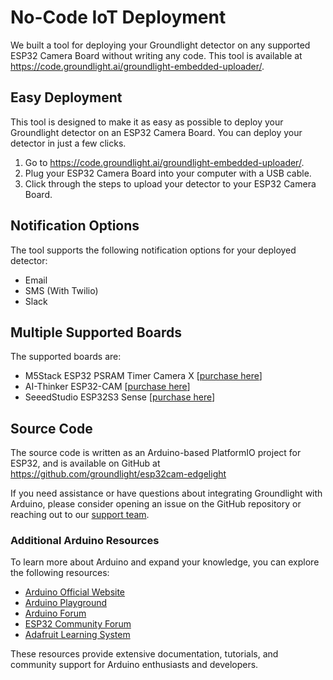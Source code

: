 # No-Code IoT Deployment

We built a tool for deploying your Groundlight detector on any supported ESP32 Camera Board without writing any code. This tool is available at https://code.groundlight.ai/groundlight-embedded-uploader/.

## Easy Deployment

This tool is designed to make it as easy as possible to deploy your Groundlight detector on an ESP32 Camera Board. You can deploy your detector in just a few clicks.

1. Go to https://code.groundlight.ai/groundlight-embedded-uploader/.
2. Plug your ESP32 Camera Board into your computer with a USB cable.
3. Click through the steps to upload your detector to your ESP32 Camera Board.

## Notification Options

The tool supports the following notification options for your deployed detector:

- Email
- SMS (With Twilio)
- Slack

## Multiple Supported Boards

The supported boards are:

- M5Stack ESP32 PSRAM Timer Camera X [[purchase here](https://shop.m5stack.com/products/esp32-psram-timer-camera-x-ov3660?variant=36362228301988)]
- AI-Thinker ESP32-CAM [[purchase here](https://www.amazon.com/s?k=ESP32-CAM&i=electronics&crid=10JXSSPIN5ZZ1&sprefix=,electronics,340)]
- SeeedStudio ESP32S3 Sense [[purchase here](https://www.seeedstudio.com/XIAO-ESP32S3-Sense-p-5639.html)]

## Source Code

The source code is written as an Arduino-based PlatformIO project for ESP32, and is available on GitHub at https://github.com/groundlight/esp32cam-edgelight

If you need assistance or have questions about integrating Groundlight with Arduino, please consider opening an issue on the GitHub repository or reaching out to our [support team](mailto:support@groundlight.ai).

### Additional Arduino Resources

To learn more about Arduino and expand your knowledge, you can explore the following resources:

- [Arduino Official Website](https://www.arduino.cc/)
- [Arduino Playground](https://playground.arduino.cc/)
- [Arduino Forum](https://forum.arduino.cc/)
- [ESP32 Community Forum](https://www.esp32.com/)
- [Adafruit Learning System](https://learn.adafruit.com/)

These resources provide extensive documentation, tutorials, and community support for Arduino enthusiasts and developers.
